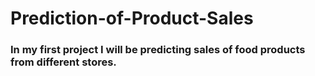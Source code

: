 # Prediction-of-Product-Sales

 ### In my first project I will be predicting sales of food products from different stores.
